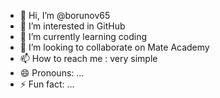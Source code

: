 - 👋 Hi, I’m @borunov65
- 👀 I’m interested in GitHub
- 🌱 I’m currently learning coding
- 💞️ I’m looking to collaborate on Mate Academy
- 📫 How to reach me : very simple
- 😄 Pronouns: ...
- ⚡ Fun fact: ...

<!---
borunov65/borunov65 is a ✨ special ✨ repository because its `README.md` (this file) appears on your GitHub profile.
You can click the Preview link to take a look at your changes.
--->
